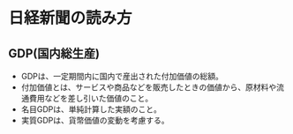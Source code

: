 # 日経新聞の読み方
## GDP(国内総生産)
- GDPは、一定期間内に国内で産出された付加価値の総額。
- 付加価値とは、サービスや商品などを販売したときの価値から、原材料や流通費用などを差し引いた価値のこと。
- 名目GDPは、単純計算した実額のこと。
- 実質GDPは、貨幣価値の変動を考慮する。
